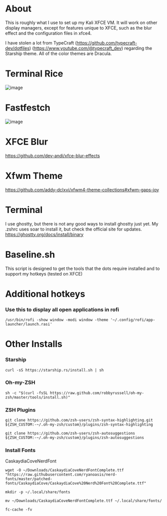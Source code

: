 # About
This is roughly what I use to set up my Kali XFCE VM. It will work on other display managers, except for features unique to XFCE, such as the blur effect and the configuration files in xfce4.

I have stolen a lot from TypeCraft (https://github.com/typecraft-dev/dotfiles) (https://www.youtube.com/@typecraft_dev) regarding the Starship theme. All of the color themes are Dracula.

# Terminal Rice
![image](https://github.com/user-attachments/assets/70479c75-8ece-4e10-af46-ad1e0ff5ef12)

# Fastfestch
![image](https://github.com/user-attachments/assets/09447906-763c-44ce-889f-977dbc6133ca)

# XFCE Blur
https://github.com/dev-andi/xfce-blur-effects

# Xfwm Theme
https://github.com/addy-dclxvi/xfwm4-theme-collections#xfwm-gaps-joy

# Terminal
I use ghostty, but there is not any good ways to install ghostty just yet. My .zshrc uses soar to install it, but check the official site for updates. 
https://ghostty.org/docs/install/binary

# Baseline.sh
This script is designed to get the tools that the dots require installed and to support my hotkeys (tested on XFCE)

# Additional hotkeys
### Use this to display all open applications in rofi
```
/usr/bin/rofi -show window -modi window -theme '~/.config/rofi/app-launcher/launch.rasi'
```
# Other Installs
### Starship
```
curl -sS https://starship.rs/install.sh | sh
```

### Oh-my-ZSH
```
sh -c "$(curl -fsSL https://raw.github.com/robbyrussell/oh-my-zsh/master/tools/install.sh)"
```
### ZSH Plugins
```
git clone https://github.com/zsh-users/zsh-syntax-highlighting.git ${ZSH_CUSTOM:-~/.oh-my-zsh/custom}/plugins/zsh-syntax-highlighting
```
```
git clone https://github.com/zsh-users/zsh-autosuggestions ${ZSH_CUSTOM:-~/.oh-my-zsh/custom}/plugins/zsh-autosuggestions
```
### Install Fonts
CaskaydiaCoveNerdFont
```
wget -O ~/Downloads/CaskaydiaCoveNerdFontComplete.ttf "https://raw.githubusercontent.com/ryanoasis/nerd-fonts/master/patched-fonts/CaskaydiaCove/CaskaydiaCove%20Nerd%20Font%20Complete.ttf"
```
```
mkdir -p ~/.local/share/fonts
```
```
mv ~/Downloads/CaskaydiaCoveNerdFontComplete.ttf ~/.local/share/fonts/
```
```
fc-cache -fv
```
